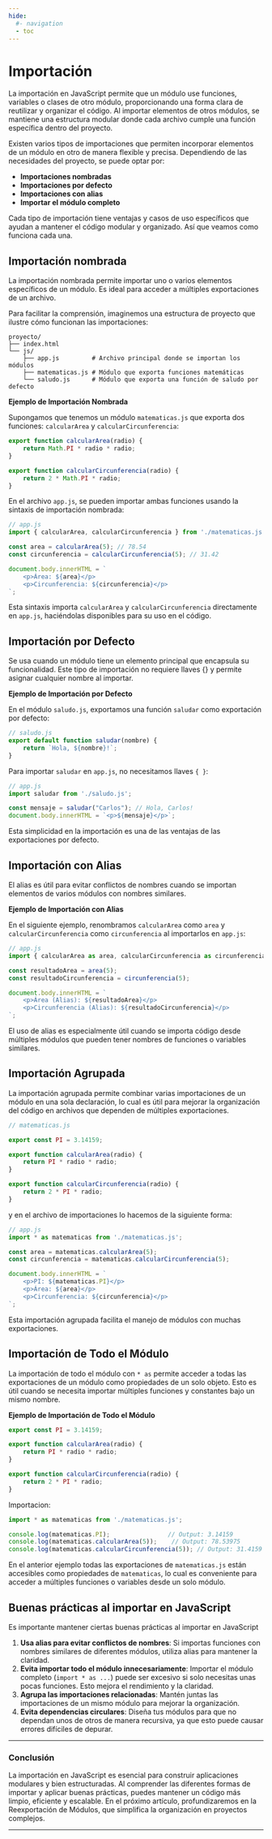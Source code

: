 ```yaml
---
hide:
  #- navigation
  - toc
---
```


<link rel="stylesheet" href="../../assets/stylesheets/javascript.css">

# **Importación**

La importación en JavaScript permite que un módulo use funciones, variables o clases de otro módulo, proporcionando una forma clara de reutilizar y organizar el código. Al importar elementos de otros módulos, se mantiene una estructura modular donde cada archivo cumple una función específica dentro del proyecto.

Existen varios tipos de importaciones que permiten incorporar elementos de un módulo en otro de manera flexible y precisa. Dependiendo de las necesidades del proyecto, se puede optar por:

  - **Importaciones nombradas**
  - **Importaciones por defecto**
  - **Importaciones con alias**
  - **Importar el módulo completo**

Cada tipo de importación tiene ventajas y casos de uso específicos que ayudan a mantener el código modular y organizado. Así que veamos como funciona cada una.

## **Importación nombrada**

La importación nombrada permite importar uno o varios elementos específicos de un módulo. Es ideal para acceder a múltiples exportaciones de un archivo.

Para facilitar la comprensión, imaginemos una estructura de proyecto que ilustre cómo funcionan las importaciones:

``` title="estructura"
proyecto/
├── index.html
└── js/
    ├── app.js         # Archivo principal donde se importan los módulos
    ├── matematicas.js # Módulo que exporta funciones matemáticas
    └── saludo.js      # Módulo que exporta una función de saludo por defecto
```

**Ejemplo de Importación Nombrada**

Supongamos que tenemos un módulo `matematicas.js` que exporta dos funciones: `calcularArea` y `calcularCircunferencia`:

```js linenums="1" title="javascript"
export function calcularArea(radio) {
    return Math.PI * radio * radio;
}

export function calcularCircunferencia(radio) {
    return 2 * Math.PI * radio;
}
```

En el archivo `app.js`, se pueden importar ambas funciones usando la sintaxis de importación nombrada:

```js linenums="1" title="javascript"
// app.js
import { calcularArea, calcularCircunferencia } from './matematicas.js';

const area = calcularArea(5); // 78.54
const circunferencia = calcularCircunferencia(5); // 31.42

document.body.innerHTML = `
    <p>Área: ${area}</p>
    <p>Circunferencia: ${circunferencia}</p>
`;
```

Esta sintaxis importa `calcularArea` y `calcularCircunferencia` directamente en `app.js`, haciéndolas disponibles para su uso en el código.

## **Importación por Defecto**

Se usa cuando un módulo tiene un elemento principal que encapsula su funcionalidad. Este tipo de importación no requiere llaves {} y permite asignar cualquier nombre al importar.

**Ejemplo de Importación por Defecto**

En el módulo `saludo.js`, exportamos una función `saludar` como exportación por defecto:

```js linenums="1" title="javascript"
// saludo.js
export default function saludar(nombre) {
    return `Hola, ${nombre}!`;
}
```

Para importar `saludar` en `app.js`, no necesitamos llaves `{ }`:

```js linenums="1" title="javascript"
// app.js
import saludar from './saludo.js';

const mensaje = saludar("Carlos"); // Hola, Carlos!
document.body.innerHTML = `<p>${mensaje}</p>`;
```

Esta simplicidad en la importación es una de las ventajas de las exportaciones por defecto.

## **Importación con Alias**

El alias es útil para evitar conflictos de nombres cuando se importan elementos de varios módulos con nombres similares.

**Ejemplo de Importación con Alias**

En el siguiente ejemplo, renombramos `calcularArea` como `area` y `calcularCircunferencia` como `circunferencia` al importarlos en `app.js`:

```js linenums="1" title="javascript"
// app.js
import { calcularArea as area, calcularCircunferencia as circunferencia } from './matematicas.js';

const resultadoArea = area(5);
const resultadoCircunferencia = circunferencia(5);

document.body.innerHTML = `
    <p>Área (Alias): ${resultadoArea}</p>
    <p>Circunferencia (Alias): ${resultadoCircunferencia}</p>
`;
```

El uso de alias es especialmente útil cuando se importa código desde múltiples módulos que pueden tener nombres de funciones o variables similares.

## **Importación Agrupada**

La importación agrupada permite combinar varias importaciones de un módulo en una sola declaración, lo cual es útil para mejorar la organización del código en archivos que dependen de múltiples exportaciones.

```js linenums="1" title="javascript"
// matematicas.js

export const PI = 3.14159;

export function calcularArea(radio) {
    return PI * radio * radio;
}

export function calcularCircunferencia(radio) {
    return 2 * PI * radio;
}
```

y en el archivo de importaciones lo hacemos de la siguiente forma:

```js linenums="1" title="javascript"
// app.js
import * as matematicas from './matematicas.js';

const area = matematicas.calcularArea(5);
const circunferencia = matematicas.calcularCircunferencia(5);

document.body.innerHTML = `
    <p>PI: ${matematicas.PI}</p>
    <p>Área: ${area}</p>
    <p>Circunferencia: ${circunferencia}</p>
`;
```

Esta importación agrupada facilita el manejo de módulos con muchas exportaciones.

## **Importación de Todo el Módulo**

La importación de todo el módulo con `* as` permite acceder a todas las exportaciones de un módulo como propiedades de un solo objeto. Esto es útil cuando se necesita importar múltiples funciones y constantes bajo un mismo nombre.

**Ejemplo de Importación de Todo el Módulo**

```js linenums="1" title="javascript"
export const PI = 3.14159;

export function calcularArea(radio) {
    return PI * radio * radio;
}

export function calcularCircunferencia(radio) {
    return 2 * PI * radio;
}
```

Importacion:

```js linenums="1" title="javascript"
import * as matematicas from './matematicas.js';

console.log(matematicas.PI);                // Output: 3.14159
console.log(matematicas.calcularArea(5));    // Output: 78.53975
console.log(matematicas.calcularCircunferencia(5)); // Output: 31.4159
```

En el anterior ejemplo todas las exportaciones de `matematicas.js` están accesibles como propiedades de `matematicas`, lo cual es conveniente para acceder a múltiples funciones o variables desde un solo módulo.

## **Buenas prácticas al importar en JavaScript**

Es importante mantener ciertas buenas prácticas al importar en JavaScript

  1. **Usa alias para evitar conflictos de nombres**: Si importas funciones con nombres similares de diferentes módulos, utiliza alias para mantener la claridad.
  2. **Evita importar todo el módulo innecesariamente**: Importar el módulo completo (`import * as ...`) puede ser excesivo si solo necesitas unas pocas funciones. Esto mejora el rendimiento y la claridad.
  3. **Agrupa las importaciones relacionadas**: Mantén juntas las importaciones de un mismo módulo para mejorar la organización.
  4. **Evita dependencias circulares**: Diseña tus módulos para que no dependan unos de otros de manera recursiva, ya que esto puede causar errores difíciles de depurar.

***

### **Conclusión**

La importación en JavaScript es esencial para construir aplicaciones modulares y bien estructuradas. Al comprender las diferentes formas de importar y aplicar buenas prácticas, puedes mantener un código más limpio, eficiente y escalable. En el próximo artículo, profundizaremos en la Reexportación de Módulos, que simplifica la organización en proyectos complejos.

***

<br>
